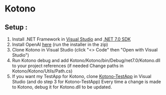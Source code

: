 # Kotono

## Setup :

1. Install .NET Framework in [Visual Studio](https://visualstudio.microsoft.com/downloads/) and [.NET 7.0 SDK](https://dotnet.microsoft.com/download)
2. Install OpenAl [here](https://openal.org/downloads/oalinst.zip) (run the installer in the zip)
3. Clone Kotono in Visual Studio (click "<> Code" then "Open with Visual Studio")
4. Run Kotono debug and add Kotono/Kotono/bin/Debug/net7.0/Kotono.dll to your project references (if needed Change paths in Kotono/Kotono/Utils/Path.cs) 
5. If you want my TestApp for Kotono, clone [Kotono-TestApp](https://github.com/laracIette/Kotono-TestApp) in Visual Studio (and do step 3 for Kotono-TestApp)
Every time a change is made to Kotono, debug it for Kotono.dll to be updated.
